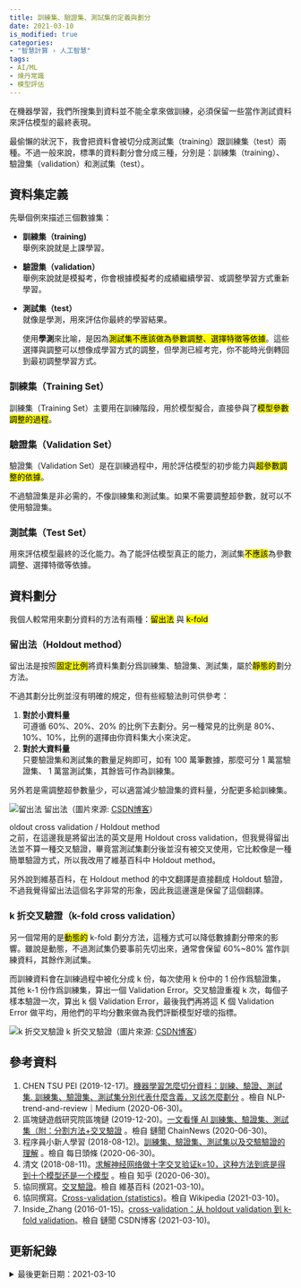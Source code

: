 ```yaml
---
title: 訓練集、驗證集、測試集的定義與劃分
date: 2021-03-10
is_modified: true
categories:
- "智慧計算 › 人工智慧"
tags:
- AI/ML
- 煉丹常識
- 模型評估
--- 
```

 
在機器學習，我們所搜集到資料並不能全拿來做訓練，必須保留一些當作測試資料來評估模型的最終表現。
  
最偷懶的狀況下，我會把資料會被切分成測試集（training）跟訓練集（test）兩種。不過一般來說，標準的資料劃分會分成三種，分別是：訓練集（training）、驗證集（validation）和測試集（test）。

<!--more-->


## 資料集定義
先舉個例來描述三個數據集：

- **訓練集（training)**  
    舉例來說就是上課學習。
- **驗證集（validation）**  
    舉例來說就是模擬考，你會根據模擬考的成績繼續學習、或調整學習方式重新學習。
- **測試集（test）**  
    就像是學測，用來評估你最終的學習結果。
    
    使用**學測**來比喻，是因為<mark>測試集不應該做為參數調整、選擇特徵等依據</mark>。這些選擇與調整可以想像成學習方式的調整，但學測已經考完，你不能時光倒轉回到最初調整學習方式。
    

### 訓練集（Training Set）
訓練集（Training Set）主要用在訓練階段，用於模型擬合，直接參與了<mark>模型參數調整的過程</mark>。


### 驗證集（Validation Set）
驗證集（Validation Set）是在訓練過程中，用於評估模型的初步能力與<mark>超參數調整的依據</mark>。
 
不過驗證集是非必需的，不像訓練集和測試集。如果不需要調整超參數，就可以不使用驗證集。


### 測試集（Test Set）
用來評估模型最終的泛化能力。為了能評估模型真正的能力，測試集<mark>不應該</mark>為參數調整、選擇特徵等依據。



## 資料劃分
我個人較常用來劃分資料的方法有兩種：<mark>留出法</mark> 與 <mark>k-fold</mark>


### 留出法（Holdout method）
留出法是按照<mark>固定比例</mark>將資料集劃分爲訓練集、驗證集、測試集，屬於<mark>靜態的</mark>劃分方法。

不過其劃分比例並沒有明確的規定，但有些經驗法則可供參考：

1. **對於小資料量**  
    可遵循 60%、20%、20% 的比例下去劃分。另一種常見的比例是 80%、10%、10%，比例的選擇由你資料集大小來決定。 
2. **對於大資料量**  
    只要驗證集和測試集的數量足夠即可，如有 100 萬筆數據，那麼可分 1 萬當驗證集、 1 萬當測試集，其餘皆可作為訓練集。

另外若是需調整超參數量少，可以適當減少驗證集的資料量，分配更多給訓練集。

<p class="illustration">
    <img src="https://i.imgur.com/EzCJTJV.png" alt="留出法">
    留出法（圖片來源: <a href="https://blog.csdn.net/lanchunhui/article/details/50522424">CSDN博客</a>）
</p>

<div class="alert info">
<div class="head">oldout cross validation / Holdout method</div>
之前，在這邊我是將留出法的英文是用 Holdout cross validation，但我覺得留出法並不算一種交叉驗證，畢竟當測試集劃分後並沒有被交叉使用，它比較像是一種簡單驗證方式，所以我改用了維基百科中 Holdout method。<br>

另外說到維基百科，在 Holdout method 的中文翻譯是直接翻成 Holdout 驗證，不過我覺得留出法這個名字非常的形象，因此我這邊還是保留了這個翻譯。
</div>



### k 折交叉驗證（k-fold cross validation）
另一個常用的是<mark>動態的</mark> k-fold 劃分方法，這種方式可以降低數據劃分帶來的影響。雖說是動態，不過測試集仍要事前先切出來，通常會保留 60%~80% 當作訓練資料，其餘作測試集。

而訓練資料會在訓練過程中被化分成 k 份，每次使用 k 份中的 1 份作爲驗證集，其他 k-1 份作爲訓練集，算出一個 Validation Error。交叉驗證重複 k 次，每個子樣本驗證一次，算出 k 個 Validation Error，最後我們再將這 K 個 Validation Error 做平均，用他們的平均分數來做為我們評斷模型好壞的指標。

<p class="illustration">
    <img src="https://i.imgur.com/4ubxxws.png" alt="k 折交叉驗證">
    k 折交叉驗證（圖片來源: <a href="https://blog.csdn.net/lanchunhui/article/details/50522424">CSDN博客</a>）
</p>



## 參考資料 
1. CHEN TSU PEI (2019-12-17)。[機器學習怎麼切分資料：訓練、驗證、測試集. 訓練集、驗證集、測試集分別代表什麼含義，又該怎麼劃分](https://medium.com/nlp-tsupei/%E6%A9%9F%E5%99%A8%E5%AD%B8%E7%BF%92%E6%80%8E%E9%BA%BC%E5%88%87%E5%88%86%E8%B3%87%E6%96%99-%E8%A8%93%E7%B7%B4-%E9%A9%97%E8%AD%89-%E6%B8%AC%E8%A9%A6%E9%9B%86-f5a92576d1aa) 。檢自 NLP-trend-and-review｜Medium (2020-06-30)。
2. 區塊鏈遊戲研究院區塊鏈 (2019-12-20)。[一文看懂 AI 訓練集、驗證集、測試集（附：分割方法+交叉驗證](https://www.chainnews.com/zh-hant/articles/879556443394.htm) 。檢自 鏈聞 ChainNews (2020-06-30)。
3. 程序員小新人學習 (2018-08-12)。[訓練集、驗證集、測試集以及交驗驗證的理解](https://kknews.cc/zh-tw/code/jbm8ray.html) 。檢自 每日頭條 (2020-06-30)。
4. 清文 (2018-08-11)。[求解神经网络做十字交叉验证k=10，这种方法到底是得到十个模型还是一个模型](https://www.zhihu.com/question/29350545/answer/466060995) 。檢自 知乎 (2020-06-30)。
5. 協同撰寫。[交叉驗證](https://zh.wikipedia.org/wiki/%E4%BA%A4%E5%8F%89%E9%A9%97%E8%AD%89)。檢自 維基百科 (2021-03-10)。
6. 協同撰寫。[Cross-validation (statistics)](https://en.wikipedia.org/wiki/Cross-validation_(statistics))。檢自 Wikipedia (2021-03-10)。
7. Inside_Zhang (2016-01-15)。[cross-validation：从 holdout validation 到 k-fold validation](https://blog.csdn.net/lanchunhui/article/details/50522424)。檢自 鏈聞 CSDN博客 (2021-03-10)。



## 更新紀錄
<details class="update_stamp">
  <summary>最後更新日期：2021-03-10</summary>
  <ul>
    <li>2021-03-10 更新：新增圖片、改動留出法英文</li>
    <li>2020-08-10 發布</li>
    <li>2020-07-09 完稿</li>
    <li>2020-06-30 起稿</li>
  </ul>
</details>